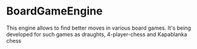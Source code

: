 # BoardGameEngine
This engine allows to find better moves in various board games. It's being developed for such games as draughts, 4-player-chess and Kapablanka chess
